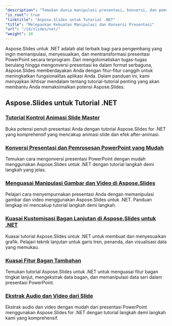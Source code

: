 ```yaml
---
"description": "Temukan dunia manipulasi presentasi, konversi, dan pemrosesan PowerPoint dengan tutorial Aspose.Slides untuk .NET. Pelajari cara membuat, mengonversi, dan menyempurnakan presentasi untuk hasil yang mengesankan."
"is_root": true
"linktitle": "Aspose.Slides untuk Tutorial .NET"
"title": "Melepaskan Kekuatan Manipulasi dan Konversi Presentasi"
"url": "/id/slides/net/"
"weight": 10
---
```


Aspose.Slides untuk .NET adalah alat terbaik bagi para pengembang yang ingin memanipulasi, menyesuaikan, dan mentransformasi presentasi PowerPoint secara terprogram. Dari mengotomatiskan tugas-tugas berulang hingga mengonversi presentasi ke dalam format serbaguna, Aspose.Slides memberdayakan Anda dengan fitur-fitur canggih untuk meningkatkan fungsionalitas aplikasi Anda. Dalam panduan ini, kami menyajikan ikhtisar mendalam tentang tutorial-tutorial penting yang akan membantu Anda memaksimalkan potensi Aspose.Slides.

## Aspose.Slides untuk Tutorial .NET
### [Tutorial Kontrol Animasi Slide Master](./master-slide-animation-control/)
Buka potensi penuh presentasi Anda dengan tutorial Aspose.Slides for .NET yang komprehensif yang mencakup animasi slide dan efek after-animasi.
### [Konversi Presentasi dan Pemrosesan PowerPoint yang Mudah](./presentation-conversion-guide/)
Temukan cara mengonversi presentasi PowerPoint dengan mudah menggunakan Aspose.Slides untuk .NET dengan tutorial langkah demi langkah yang jelas.
### [Menguasai Manipulasi Gambar dan Video di Aspose.Slides](./mastering-image-and-video-manipulation/)
Pelajari cara menyempurnakan presentasi Anda dengan memanipulasi gambar dan video menggunakan Aspose.Slides untuk .NET. Panduan lengkap ini mencakup tutorial langkah demi langkah.
### [Kuasai Kustomisasi Bagan Lanjutan di Aspose.Slides untuk .NET](./master-advanced-chart-customization/)
Kuasai tutorial Aspose.Slides untuk .NET untuk membuat dan menyesuaikan grafik. Pelajari teknik lanjutan untuk garis tren, penanda, dan visualisasi data yang memukau.
### [Kuasai Fitur Bagan Tambahan](./master-additional-chart-features/)
Temukan tutorial Aspose.Slides untuk .NET untuk menguasai fitur bagan tingkat lanjut, mengekstrak data bagan, dan memanipulasi data seri dalam presentasi PowerPoint.
### [Ekstrak Audio dan Video dari Slide](./extract-audio-and-video/)
Ekstrak audio dan video dengan mudah dari presentasi PowerPoint menggunakan Aspose.Slides for .NET dengan tutorial langkah demi langkah kami yang komprehensif.